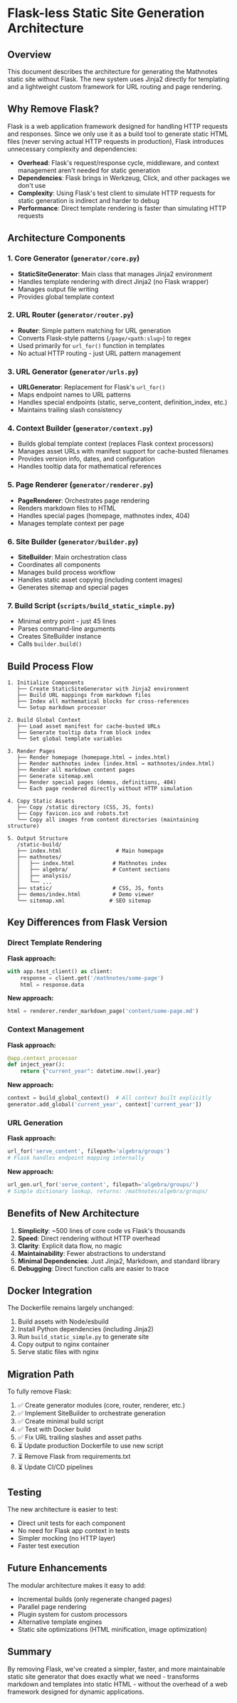 # Flask-less Static Site Generation Architecture

## Overview

This document describes the architecture for generating the Mathnotes static site without Flask. The new system uses Jinja2 directly for templating and a lightweight custom framework for URL routing and page rendering.

## Why Remove Flask?

Flask is a web application framework designed for handling HTTP requests and responses. Since we only use it as a build tool to generate static HTML files (never serving actual HTTP requests in production), Flask introduces unnecessary complexity and dependencies:

- **Overhead**: Flask's request/response cycle, middleware, and context management aren't needed for static generation
- **Dependencies**: Flask brings in Werkzeug, Click, and other packages we don't use
- **Complexity**: Using Flask's test client to simulate HTTP requests for static generation is indirect and harder to debug
- **Performance**: Direct template rendering is faster than simulating HTTP requests

## Architecture Components

### 1. Core Generator (`generator/core.py`)
- **StaticSiteGenerator**: Main class that manages Jinja2 environment
- Handles template rendering with direct Jinja2 (no Flask wrapper)
- Manages output file writing
- Provides global template context

### 2. URL Router (`generator/router.py`)
- **Router**: Simple pattern matching for URL generation
- Converts Flask-style patterns (`/page/<path:slug>`) to regex
- Used primarily for `url_for()` function in templates
- No actual HTTP routing - just URL pattern management

### 3. URL Generator (`generator/urls.py`)
- **URLGenerator**: Replacement for Flask's `url_for()`
- Maps endpoint names to URL patterns
- Handles special endpoints (static, serve_content, definition_index, etc.)
- Maintains trailing slash consistency

### 4. Context Builder (`generator/context.py`)
- Builds global template context (replaces Flask context processors)
- Manages asset URLs with manifest support for cache-busted filenames
- Provides version info, dates, and configuration
- Handles tooltip data for mathematical references

### 5. Page Renderer (`generator/renderer.py`)
- **PageRenderer**: Orchestrates page rendering
- Renders markdown files to HTML
- Handles special pages (homepage, mathnotes index, 404)
- Manages template context per page

### 6. Site Builder (`generator/builder.py`)
- **SiteBuilder**: Main orchestration class
- Coordinates all components
- Manages build process workflow
- Handles static asset copying (including content images)
- Generates sitemap and special pages

### 7. Build Script (`scripts/build_static_simple.py`)
- Minimal entry point - just 45 lines
- Parses command-line arguments
- Creates SiteBuilder instance
- Calls `builder.build()`

## Build Process Flow

```
1. Initialize Components
   ├── Create StaticSiteGenerator with Jinja2 environment
   ├── Build URL mappings from markdown files
   ├── Index all mathematical blocks for cross-references
   └── Setup markdown processor

2. Build Global Context
   ├── Load asset manifest for cache-busted URLs
   ├── Generate tooltip data from block index
   └── Set global template variables

3. Render Pages
   ├── Render homepage (homepage.html → index.html)
   ├── Render mathnotes index (index.html → mathnotes/index.html)
   ├── Render all markdown content pages
   ├── Generate sitemap.xml
   ├── Render special pages (demos, definitions, 404)
   └── Each page rendered directly without HTTP simulation

4. Copy Static Assets
   ├── Copy /static directory (CSS, JS, fonts)
   ├── Copy favicon.ico and robots.txt
   └── Copy all images from content directories (maintaining structure)

5. Output Structure
   /static-build/
   ├── index.html                 # Main homepage
   ├── mathnotes/
   │   ├── index.html            # Mathnotes index
   │   ├── algebra/              # Content sections
   │   ├── analysis/
   │   └── ...
   ├── static/                   # CSS, JS, fonts
   ├── demos/index.html          # Demo viewer
   └── sitemap.xml              # SEO sitemap
```

## Key Differences from Flask Version

### Direct Template Rendering
**Flask approach:**
```python
with app.test_client() as client:
    response = client.get('/mathnotes/some-page')
    html = response.data
```

**New approach:**
```python
html = renderer.render_markdown_page('content/some-page.md')
```

### Context Management
**Flask approach:**
```python
@app.context_processor
def inject_year():
    return {"current_year": datetime.now().year}
```

**New approach:**
```python
context = build_global_context()  # All context built explicitly
generator.add_global('current_year', context['current_year'])
```

### URL Generation
**Flask approach:**
```python
url_for('serve_content', filepath='algebra/groups')
# Flask handles endpoint mapping internally
```

**New approach:**
```python
url_gen.url_for('serve_content', filepath='algebra/groups/')
# Simple dictionary lookup, returns: /mathnotes/algebra/groups/
```

## Benefits of New Architecture

1. **Simplicity**: ~500 lines of core code vs Flask's thousands
2. **Speed**: Direct rendering without HTTP overhead
3. **Clarity**: Explicit data flow, no magic
4. **Maintainability**: Fewer abstractions to understand
5. **Minimal Dependencies**: Just Jinja2, Markdown, and standard library
6. **Debugging**: Direct function calls are easier to trace

## Docker Integration

The Dockerfile remains largely unchanged:
1. Build assets with Node/esbuild
2. Install Python dependencies (including Jinja2)
3. Run `build_static_simple.py` to generate site
4. Copy output to nginx container
5. Serve static files with nginx

## Migration Path

To fully remove Flask:

1. ✅ Create generator modules (core, router, renderer, etc.)
2. ✅ Implement SiteBuilder to orchestrate generation
3. ✅ Create minimal build script
4. ✅ Test with Docker build
5. ✅ Fix URL trailing slashes and asset paths
6. ⏳ Update production Dockerfile to use new script
7. ⏳ Remove Flask from requirements.txt
8. ⏳ Update CI/CD pipelines

## Testing

The new architecture is easier to test:
- Direct unit tests for each component
- No need for Flask app context in tests
- Simpler mocking (no HTTP layer)
- Faster test execution

## Future Enhancements

The modular architecture makes it easy to add:
- Incremental builds (only regenerate changed pages)
- Parallel page rendering
- Plugin system for custom processors
- Alternative template engines
- Static site optimizations (HTML minification, image optimization)

## Summary

By removing Flask, we've created a simpler, faster, and more maintainable static site generator that does exactly what we need - transforms markdown and templates into static HTML - without the overhead of a web framework designed for dynamic applications.
